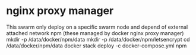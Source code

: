 # nginx proxy manager
This swarm only deploy on a specific swarm node and depend of  external attached network npm (these managed by docker nginx proxy manager)
mkdir -p /data/docker/npm/data
mkdir -p /data/docker/npm/letsencrypt
cd /data/docker/npm/data
docker stack deploy -c docker-compose.yml npm
